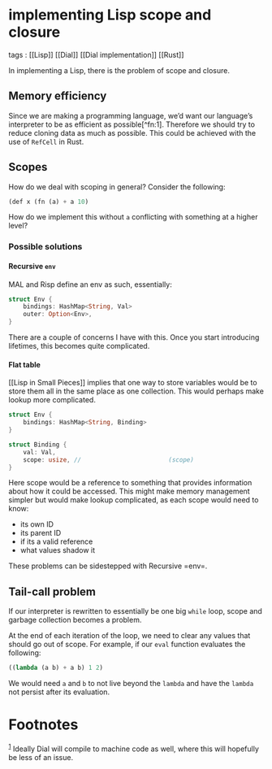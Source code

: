 # implementing Lisp scope and closure

tags
: [[Lisp]] [[Dial]] [[Dial implementation]] [[Rust]]

In implementing a Lisp, there is the problem of scope and closure.


## Memory efficiency

Since we are making a programming language, we&rsquo;d want our language&rsquo;s interpreter to be as efficient as possible[^fn:1]. Therefore we should try to reduce cloning data as much as possible. This could be achieved with the use of `RefCell` in Rust.


## Scopes

How do we deal with scoping in general? Consider the following:

```lisp
(def x (fn (a) + a 10)
```

How do we implement this without `a` conflicting with something at a higher level?


### Possible solutions


#### Recursive `env`

MAL and Risp define an env as such, essentially:

```rust
struct Env {
    bindings: HashMap<String, Val>
    outer: Option<Env>,
}
```

There are a couple of concerns I have with this. Once you start introducing lifetimes, this becomes quite complicated.


#### Flat table

[[Lisp in Small Pieces]] implies that one way to store variables would be to store them all in the same place as one collection. This would perhaps make lookup more complicated.

```rust
struct Env {
    bindings: HashMap<String, Binding>
}

struct Binding {
    val: Val,
    scope: usize, //                        (scope)
}
```

Here scope would be a reference to something that provides information about how it could be accessed. This might make memory management simpler but would make lookup complicated, as each scope would need to know:

-   its own ID
-   its parent ID
-   if its a valid reference
-   what values shadow it

These problems can be sidestepped with Recursive =env=.


## Tail-call problem

If our interpreter is rewritten to essentially be one big `while` loop, scope and garbage collection becomes a problem.

At the end of each iteration of the loop, we need to clear any values that should go out of scope. For example, if our `eval` function evaluates the following:

```lisp
((lambda (a b) + a b) 1 2)
```

We would need `a` and `b` to not live beyond the `lambda` and have the `lambda` not persist after its evaluation.


# Footnotes

<sup><a id="fn.1" href="#fnr.1">1</a></sup> Ideally Dial will compile to machine code as well, where this will hopefully be less of an issue.
